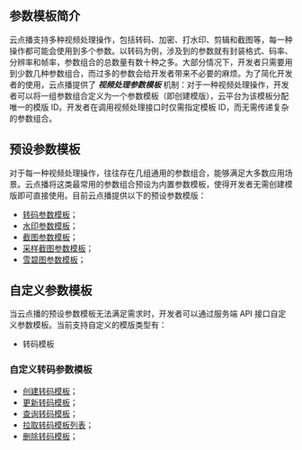 ## 参数模板简介
云点播支持多种视频处理操作，包括转码、加密、打水印、剪辑和截图等，每一种操作都可能会使用到多个参数。以转码为例，涉及到的参数就有封装格式、码率、分辨率和帧率，参数组合的总数量有数十种之多。大部分情况下，开发者只需要用到少数几种参数组合，而过多的参数会给开发者带来不必要的麻烦。为了简化开发者的使用，云点播提供了 ***视频处理参数模板*** 机制：对于一种视频处理操作，开发者可以将一组参数组合定义为一个参数模板（即创建模版），云平台为该模板分配唯一的模版 ID。开发者在调用视频处理接口时仅需指定模板 ID，而无需传递复杂的参数组合。

## 预设参数模板

对于每一种视频处理操作，往往存在几组通用的参数组合，能够满足大多数应用场景。云点播将这类最常用的参数组合预设为内置参数模板，使得开发者无需创建模版即可直接使用。目前云点播提供以下的预设参数模版：

- [转码参数模板](/document/product/266/8098)；
- [水印参数模板](/document/product/266/9647)；
- [截图参数模板](/document/product/266/8097)；
- [采样截图参数模板](/document/product/266/9050)；
- [雪碧图参数模板](/document/product/266/8099)；

## 自定义参数模板

当云点播的预设参数模板无法满足需求时，开发者可以通过服务端 API 接口自定义参数模板。当前支持自定义的模版类型有：

* 转码模板

### 自定义转码参数模板
- [创建转码模板](/document/product/266/9910)；
- [更新转码模板](/document/product/266/9911)；
- [查询转码模板](/document/product/266/9912)；
- [拉取转码模板列表](/document/product/266/9913)；
- [删除转码模板](/document/product/266/9914)；

